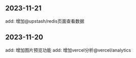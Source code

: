 ## 2023-11-21
add: 增加@upstash/redis页面查看数据

## 2023-11-20
add: 增加图片预览功能
add: 增加vercel分析@vercel/analytics